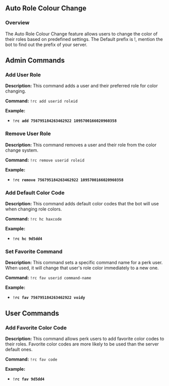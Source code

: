## Auto Role Colour Change

### Overview

The Auto Role Colour Change feature allows users to change the color of their roles based on predefined settings. The Default prefix is !, mention the bot to find out the prefix of your server.

## Admin Commands

### Add User Role

**Description:** This command adds a user and their preferred role for color changing.

**Command:** `!rc add userid roleid`

**Example:**
- **`!rc add 756795184263462922 1095700166020960358`**

### Remove User Role

**Description:** This command removes a user and their role from the color change system.

**Command:** `!rc remove userid roleid`

**Example:**
- **`!rc remove 756795184263462922 1095700166020960358`**

### Add Default Color Code

**Description:** This command adds default color codes that the bot will use when changing role colors.

**Command:** `!rc hc haxcode`

**Example:**
- **`!rc hc 9d5dd4`**

### Set Favorite Command

**Description:** This command sets a specific command name for a perk user. When used, it will change that user's role color immediately to a new one.

**Command:** `!rc fav userid command-name`

**Example:**
- **`!rc fav 756795184263462922 voidy`**

## User Commands

### Add Favorite Color Code

**Description:** This command allows perk users to add favorite color codes to their roles. Favorite color codes are more likely to be used than the server default ones.

**Command:** `!rc fav code`

**Example:**
- **`!rc fav 9d5dd4`**
